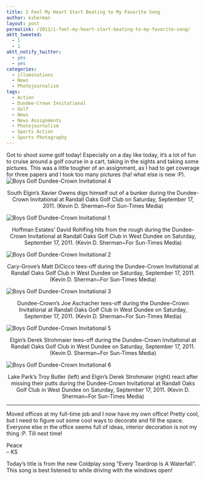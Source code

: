 ```yaml
---
title: I Feel My Heart Start Beating to My Favorite Song
author: ksherman
layout: post
permalink: /2011/i-feel-my-heart-start-beating-to-my-favorite-song/
aktt_tweeted:
  - 1
  - 1
aktt_notify_twitter:
  - yes
  - yes
categories:
  - illuminations
  - News
  - Photojournalism
tags:
  - Action
  - Dundee-Crown Invitational
  - Golf
  - News
  - News Assignments
  - Photojournalism
  - Sports Action
  - Sports Photography
---
```

Got to shoot some golf today! Especially on a day like today, it&#8217;s a lot of fun to cruise around a golf course in a cart, taking in the sights and taking some pictures. This was a little tougher of an assignment, as I had to get coverage for three papers and I took too many pictures (ha! what else is new :P).  
<img class="aligncenter" src="https://s3-us-west-2.amazonaws.com/assets.kshermphoto.com/2011PostsImages/September/BGOduncr-ECN-0918-4.jpg" alt="Boys Golf Dundee-Crown Invitational 4" />

<p style="text-align: center;">
  South Elgin&#8217;s Xavier Owens digs himself out of a bunker during the Dundee-Crown Invitational at Randall Oaks Golf Club on Saturday, September 17, 2011. (Kevin D. Sherman~For Sun-Times Media)
</p>

<img class="aligncenter" src="https://s3-us-west-2.amazonaws.com/assets.kshermphoto.com/2011PostsImages/September/BGOduncr-ECN-0918-1.jpg" alt="Boys Golf Dundee-Crown Invitational 1" />

<p style="text-align: center;">
  Hoffman Estates&#8217; David Rohlfing hits from the rough during the Dundee-Crown Invitational at Randall Oaks Golf Club in West Dundee on Saturday, September 17, 2011. (Kevin D. Sherman~For Sun-Times Media)
</p>

<img class="aligncenter" src="https://s3-us-west-2.amazonaws.com/assets.kshermphoto.com/2011PostsImages/September/BGOduncr-ECN-0918-2.jpg" alt="Boys Golf Dundee-Crown Invitational 2" />

<p style="text-align: center;">
  Cary-Grove&#8217;s Matt DiCicco tees-off during the Dundee-Crown Invitational at Randall Oaks Golf Club in West Dundee on Saturday, September 17, 2011. (Kevin D. Sherman~For Sun-Times Media)
</p>

<img class="aligncenter" src="https://s3-us-west-2.amazonaws.com/assets.kshermphoto.com/2011PostsImages/September/BGOduncr-ECN-0918-3.jpg" alt="Boys Golf Dundee-Crown Invitational 3" />

<p style="text-align: center;">
  Dundee-Crown&#8217;s Joe Aschacher tees-off during the Dundee-Crown Invitational at Randall Oaks Golf Club in West Dundee on Saturday, September 17, 2011. (Kevin D. Sherman~For Sun-Times Media)
</p>

<img class="aligncenter" src="https://s3-us-west-2.amazonaws.com/assets.kshermphoto.com/2011PostsImages/September/BGOduncr-ECN-0918-5.jpg" alt="Boys Golf Dundee-Crown Invitational 5" />

<p style="text-align: center;">
  Elgin&#8217;s Derek Strohmaier tees-off during the Dundee-Crown Invitational at Randall Oaks Golf Club in West Dundee on Saturday, September 17, 2011. (Kevin D. Sherman~For Sun-Times Media)
</p>

<img class="aligncenter" src="https://s3-us-west-2.amazonaws.com/assets.kshermphoto.com/2011PostsImages/September/BGOduncr-ECN-0918-6.jpg" alt="Boys Golf Dundee-Crown Invitational 6" />

<p style="text-align: center;">
  Lake Park&#8217;s Troy Butler (left) and Elgin&#8217;s Derek Strohmaier (right) react after missing their putts during the Dundee-Crown Invitational at Randall Oaks Golf Club in West Dundee on Saturday, September 17, 2011. (Kevin D. Sherman~For Sun-Times Media)
</p>

* * *

Moved offices at my full-time job and I now have my own office! Pretty cool, but I need to figure out some cool ways to decorate and fill the space. Everyone else in the office seems full of ideas, interior decoration is not my thing :P. Till next time!

Peace  
&#8211; KS

Today&#8217;s title is from the new Coldplay song &#8220;Every Teardrop Is A Waterfall&#8221;. This song is best listened to while driving with the windows open!
